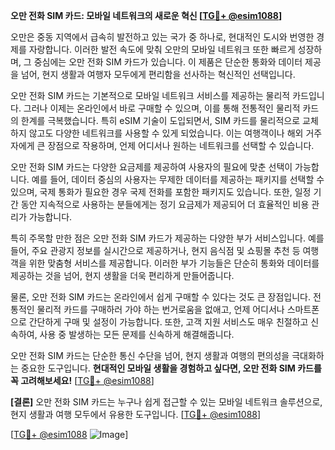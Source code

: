 **오만 전화 SIM 카드: 모바일 네트워크의 새로운 혁신 [[TG💪+ @esim1088](https://t.me/s/esim1088)]**

오만은 중동 지역에서 급속히 발전하고 있는 국가 중 하나로, 현대적인 도시와 번영한 경제를 자랑합니다. 이러한 발전 속도에 맞춰 오만의 모바일 네트워크 또한 빠르게 성장하며, 그 중심에는 오만 전화 SIM 카드가 있습니다. 이 제품은 단순한 통화와 데이터 제공을 넘어, 현지 생활과 여행자 모두에게 편리함을 선사하는 혁신적인 선택입니다.

오만 전화 SIM 카드는 기본적으로 모바일 네트워크 서비스를 제공하는 물리적 카드입니다. 그러나 이제는 온라인에서 바로 구매할 수 있으며, 이를 통해 전통적인 물리적 카드의 한계를 극복했습니다. 특히 eSIM 기술이 도입되면서, SIM 카드를 물리적으로 교체하지 않고도 다양한 네트워크를 사용할 수 있게 되었습니다. 이는 여행객이나 해외 거주자에게 큰 장점으로 작용하며, 언제 어디서나 원하는 네트워크를 선택할 수 있습니다.

오만 전화 SIM 카드는 다양한 요금제를 제공하여 사용자의 필요에 맞춘 선택이 가능합니다. 예를 들어, 데이터 중심의 사용자는 무제한 데이터를 제공하는 패키지를 선택할 수 있으며, 국제 통화가 필요한 경우 국제 전화를 포함한 패키지도 있습니다. 또한, 일정 기간 동안 지속적으로 사용하는 분들에게는 정기 요금제가 제공되어 더 효율적인 비용 관리가 가능합니다.

특히 주목할 만한 점은 오만 전화 SIM 카드가 제공하는 다양한 부가 서비스입니다. 예를 들어, 주요 관광지 정보를 실시간으로 제공하거나, 현지 음식점 및 쇼핑몰 추천 등 여행객을 위한 맞춤형 서비스를 제공합니다. 이러한 부가 기능들은 단순히 통화와 데이터를 제공하는 것을 넘어, 현지 생활을 더욱 편리하게 만들어줍니다.

물론, 오만 전화 SIM 카드는 온라인에서 쉽게 구매할 수 있다는 것도 큰 장점입니다. 전통적인 물리적 카드를 구매하러 가야 하는 번거로움을 없애고, 언제 어디서나 스마트폰으로 간단하게 구매 및 설정이 가능합니다. 또한, 고객 지원 서비스도 매우 친절하고 신속하여, 사용 중 발생하는 모든 문제를 신속하게 해결해줍니다.

오만 전화 SIM 카드는 단순한 통신 수단을 넘어, 현지 생활과 여행의 편의성을 극대화하는 중요한 도구입니다. **현대적인 모바일 생활을 경험하고 싶다면, 오만 전화 SIM 카드를 꼭 고려해보세요!** [[TG💪+ @esim1088](https://t.me/s/esim1088)]

**[결론]** 오만 전화 SIM 카드는 누구나 쉽게 접근할 수 있는 모바일 네트워크 솔루션으로, 현지 생활과 여행 모두에서 유용한 도구입니다. [[TG💪+ @esim1088](https://t.me/s/esim1088)] 

[[TG💪+ @esim1088](https://t.me/s/esim1088) ![Image](https://i.postimg.cc/Y0z9fWf4/image.png)]